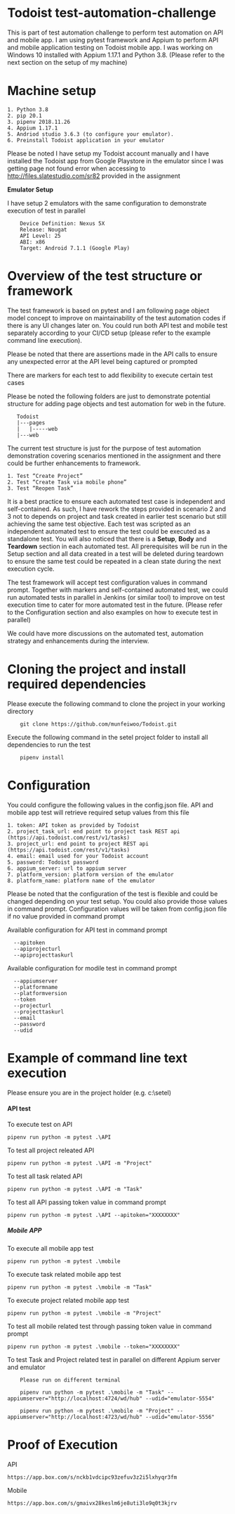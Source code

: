 # Todoist test-automation-challenge

This is part of test automation challenge to perform test automation on API and mobile app. I am using pytest framework and Appium to perform API and mobile application testing on Todoist mobile app. I was working on Windows 10 installed with Appium 1.17.1 and Python 3.8. (Please refer to the next section on the setup of my machine)


# Machine setup
    1. Python 3.8
    2. pip 20.1
    3. pipenv 2018.11.26
    4. Appium 1.17.1
    5. Andriod studio 3.6.3 (to configure your emulator). 
    6. Preinstall Todoist application in your emulator
    

Please be noted I have setup my Todoist account manually and I have installed the Todoist app from Google Playstore in the emulator since I was getting page not found error when accessing to http://files.slatestudio.com/sr82 provided in the assignment 

**Emulator Setup**

I have setup 2 emulators with the same configuration to demonstrate execution of test in parallel

```
    Device Definition: Nexus 5X
    Release: Nougat
    API Level: 25
    ABI: x86
    Target: Android 7.1.1 (Google Play)     
```


# Overview of the test structure or framework

The test framework is based on pytest and I am following page object model concept to improve on maintainability of the test automation codes if there is any UI changes later on. You could run both API test and mobile test separately according to your CI/CD setup (please refer to the example command line execution).

Please be noted that there are assertions made in the API calls to ensure any unexpected error at the API level being captured or prompted

There are markers for each test to add flexibility to execute certain test cases

Please be noted the following folders are just to demonstrate potential structure for adding page objects and test automation for web in the future. 

```
   Todoist
   |---pages
   |   |-----web
   |---web      
```

The current test structure is just for the purpose of test automation demonstration covering scenarios mentioned in the assignment and there could be further enhancements to framework.

    1. Test “Create Project”
    2. Test “Create Task via mobile phone”
    3. Test “Reopen Task”

It is a best practice to ensure each automated test case is independent and self-contained. As such, I have rework the steps provided in scenario 2 and 3 not to depends on project and task created in earlier test scenario but still achieving the same test objective. Each test was scripted as an independent automated test to ensure the test could be executed as a standalone test. You will also noticed that there is a **Setup**, **Body** and **Teardown** section in each automated test. All prerequisites will be run in the Setup section and all data created in a test will be deleted during teardown to ensure the same test could be repeated in a clean state during the next execution cycle.

The test framework will accept test configuration values in command prompt. Together with markers and self-contained automated test, we could run automated tests in parallel in Jenkins (or similar tool) to improve on test execution time to cater for more automated test in the future. (Please refer to the Configuration section and also examples on how to execute test in parallel)

We could have more discussions on the automated test, automation strategy and enhancements during the interview.


# Cloning the project and install required dependencies
Please execute the following command to clone the project in your working directory
```buildoutcfg
    git clone https://github.com/munfeiwoo/Todoist.git
```
Execute the following command in the setel project folder to install all dependencies to run the test 
```buildoutcfg
    pipenv install
```

# Configuration

You could configure the following values in the config.json file. API and mobile app test will retrieve required setup values from this file

    1. token: API token as provided by Todoist
    2. project_task_url: end point to project task REST api (https://api.todoist.com/rest/v1/tasks)
    3. project_url: end point to project REST api (https://api.todoist.com/rest/v1/tasks)
    4. email: email used for your Todoist account 
    5. password: Todoist password
    6. appium_server: url to appium server
    7. platform_version: platform version of the emulator
    8. platform_name: platform name of the emulator

Please be noted that the configuration of the test is flexible and could be changed depending on your test setup. You could also provide those values in command prompt. Configuration values will be taken from config.json file if no value provided in command prompt

Available configuration for API test in command prompt

```
  --apitoken
  --apiprojecturl
  --apiprojecttaskurl
```

Available configuration for modile test in command prompt

```
  --appiumserver
  --platformname
  --platformversion
  --token
  --projecturl
  --projecttaskurl
  --email
  --password
  --udid
```

# Example of command line text execution

Please ensure you are in the project holder (e.g. c:\setel)

#### **API test**

To execute test on API
```
pipenv run python -m pytest .\API 
```

To test all project releated API
```
pipenv run python -m pytest .\API -m "Project"
```

To test all task related API
```
pipenv run python -m pytest .\API -m "Task"
```

To test all API passing token value in command prompt
```
pipenv run python -m pytest .\API --apitoken="XXXXXXXX"
```

##### **Mobile APP**


To execute all mobile app test
```
pipenv run python -m pytest .\mobile
```

To execute task related mobile app test
```
pipenv run python -m pytest .\mobile -m "Task"
```

To execute project related mobile app test
```
pipenv run python -m pytest .\mobile -m "Project"
```

To test all mobile related test through passing token value in command prompt
```
pipenv run python -m pytest .\mobile --token="XXXXXXXX"
```

To test Task and Project related test in parallel on different Appium server and emulator
```
    Please run on different terminal

    pipenv run python -m pytest .\mobile -m "Task" --appiumserver="http://localhost:4724/wd/hub" --udid="emulator-5554"

    pipenv run python -m pytest .\mobile -m "Project" --appiumserver="http://localhost:4723/wd/hub" --udid="emulator-5556"    
```

# Proof of Execution

API
```
https://app.box.com/s/nckb1vdcipc93zefuv3z2i5lxhyqr3fm
```

Mobile
```
https://app.box.com/s/gmaivx28keslm6je8uti3lo9q0t3kjrv
```
